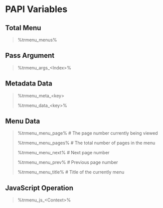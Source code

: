 # PAPI Variables

## Total Menu

> %trmenu\_menus%

## Pass Argument

> %trmenu\_args\_&lt;Index&gt;%

## Metadata Data

> %trmenu\_meta\_&lt;key&gt;
>
> %trmenu\_data\_&lt;key&gt;%

## Menu Data

> %trmenu\_menu\_page%  \# The page number currently being viewed
>
> %trmenu\_menu\_pages%  \# The total number of pages in the menu
>
> %trmenu\_menu\_next% \# Next page number
>
> %trmenu\_menu\_prev% \# Previous page number
>
> %trmenu\_menu\_title% \# Title of the currently menu

## JavaScript Operation

> %trmenu\_js\_&lt;Context&gt;%




